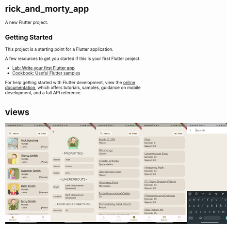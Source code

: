 # rick_and_morty_app

A new Flutter project.

## Getting Started

This project is a starting point for a Flutter application.

A few resources to get you started if this is your first Flutter project:

- [Lab: Write your first Flutter app](https://docs.flutter.dev/get-started/codelab)
- [Cookbook: Useful Flutter samples](https://docs.flutter.dev/cookbook)

For help getting started with Flutter development, view the
[online documentation](https://docs.flutter.dev/), which offers tutorials,
samples, guidance on mobile development, and a full API reference.

# views
<div style="display: flex; flex-direction: row;">
  <img width="150" src="./images/image5.jpeg" alt="image5">
  <img width="150" src="./images/image6.jpeg" alt="image6">
  <img width="150" src="./images/image3.jpeg" alt="image3">
  <img width="150" src="./images/image4.jpeg" alt="image4">
  <img width="150" src="./images/image1.jpeg" alt="image1">
  <img width="150" src="./images/image2.jpeg" alt="image2">
  <img width="150" src="./images/image7.jpeg" alt="image7">
</div>
